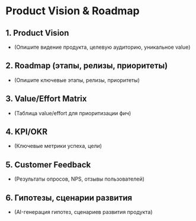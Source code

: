 # Product Vision & Roadmap

## 1. Product Vision
- (Опишите видение продукта, целевую аудиторию, уникальное value)

## 2. Roadmap (этапы, релизы, приоритеты)
- (Опишите ключевые этапы, релизы, приоритеты)

## 3. Value/Effort Matrix
- (Таблица value/effort для приоритизации фич)

## 4. KPI/OKR
- (Ключевые метрики успеха, цели)

## 5. Customer Feedback
- (Результаты опросов, NPS, отзывы пользователей)

## 6. Гипотезы, сценарии развития
- (AI-генерация гипотез, сценариев развития продукта) 